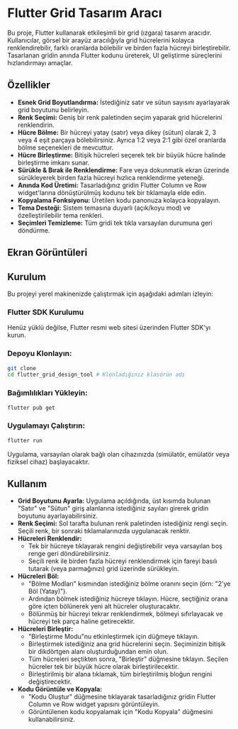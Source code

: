# Flutter Grid Tasarım Aracı

Bu proje, Flutter kullanarak etkileşimli bir grid (ızgara) tasarım aracıdır. Kullanıcılar, görsel bir arayüz aracılığıyla grid hücrelerini kolayca renklendirebilir, farklı oranlarda bölebilir ve birden fazla hücreyi birleştirebilir. Tasarlanan gridin anında Flutter kodunu üreterek, UI geliştirme süreçlerini hızlandırmayı amaçlar.

## Özellikler

- **Esnek Grid Boyutlandırma:** İstediğiniz satır ve sütun sayısını ayarlayarak grid boyutunu belirleyin.
- **Renk Seçimi:** Geniş bir renk paletinden seçim yaparak grid hücrelerini renklendirin.
- **Hücre Bölme:** Bir hücreyi yatay (satır) veya dikey (sütun) olarak 2, 3 veya 4 eşit parçaya bölebilirsiniz. Ayrıca 1:2 veya 2:1 gibi özel oranlarda bölme seçenekleri de mevcuttur.
- **Hücre Birleştirme:** Bitişik hücreleri seçerek tek bir büyük hücre halinde birleştirme imkanı sunar.
- **Sürükle & Bırak ile Renklendirme:** Fare veya dokunmatik ekran üzerinde sürükleyerek birden fazla hücreyi hızlıca renklendirme yeteneği.
- **Anında Kod Üretimi:** Tasarladığınız gridin Flutter Column ve Row widget'larına dönüştürülmüş kodunu tek bir tıklamayla elde edin.
- **Kopyalama Fonksiyonu:** Üretilen kodu panonuza kolayca kopyalayın.
- **Tema Desteği:** Sistem temasına duyarlı (açık/koyu mod) ve özelleştirilebilir tema renkleri.
- **Seçimleri Temizleme:** Tüm gridi tek tıkla varsayılan durumuna geri döndürme.

## Ekran Görüntüleri

## Kurulum

Bu projeyi yerel makinenizde çalıştırmak için aşağıdaki adımları izleyin:

### Flutter SDK Kurulumu

Henüz yüklü değilse, Flutter resmi web sitesi üzerinden Flutter SDK'yı kurun.

### Depoyu Klonlayın:

```bash
git clone
cd flutter_grid_design_tool # Klonladığınız klasörün adı
```

### Bağımlılıkları Yükleyin:

```bash
flutter pub get
```

### Uygulamayı Çalıştırın:

```bash
flutter run
```

Uygulama, varsayılan olarak bağlı olan cihazınızda (simülatör, emülatör veya fiziksel cihaz) başlayacaktır.

## Kullanım

- **Grid Boyutunu Ayarla:** Uygulama açıldığında, üst kısımda bulunan "Satır" ve "Sütun" giriş alanlarına istediğiniz sayıları girerek gridin boyutunu ayarlayabilirsiniz.
- **Renk Seçimi:** Sol tarafta bulunan renk paletinden istediğiniz rengi seçin. Seçili renk, bir sonraki tıklamalarınızda uygulanacak renktir.
- **Hücreleri Renklendir:**
  - Tek bir hücreye tıklayarak rengini değiştirebilir veya varsayılan boş renge geri döndürebilirsiniz.
  - Seçili renk ile birden fazla hücreyi renklendirmek için fareyi basılı tutarak (veya parmağınızı) grid üzerinde sürükleyin.
- **Hücreleri Böl:**
  - "Bölme Modları" kısmından istediğiniz bölme oranını seçin (örn: "2'ye Böl (Yatay)").
  - Ardından bölmek istediğiniz hücreye tıklayın. Hücre, seçtiğiniz orana göre içten bölünerek yeni alt hücreler oluşturacaktır.
  - Bölünmüş bir hücreyi tekrar renklendirmek, bölmeyi sıfırlayacak ve hücreyi tek parça haline getirecektir.
- **Hücreleri Birleştir:**
  - "Birleştirme Modu"nu etkinleştirmek için düğmeye tıklayın.
  - Birleştirmek istediğiniz ana grid hücrelerini seçin. Seçiminizin bitişik bir dikdörtgen alanı oluşturduğundan emin olun.
  - Tüm hücreleri seçtikten sonra, "Birleştir" düğmesine tıklayın. Seçilen hücreler tek bir büyük hücre olarak birleştirilecektir.
  - Birleştirilmiş bir alana tıklamak, tüm birleştirilmiş bloğun rengini değiştirecektir.
- **Kodu Görüntüle ve Kopyala:**
  - "Kodu Oluştur" düğmesine tıklayarak tasarladığınız gridin Flutter Column ve Row widget yapısını görüntüleyin.
  - Görüntülenen kodu kopyalamak için "Kodu Kopyala" düğmesini kullanabilirsiniz.
